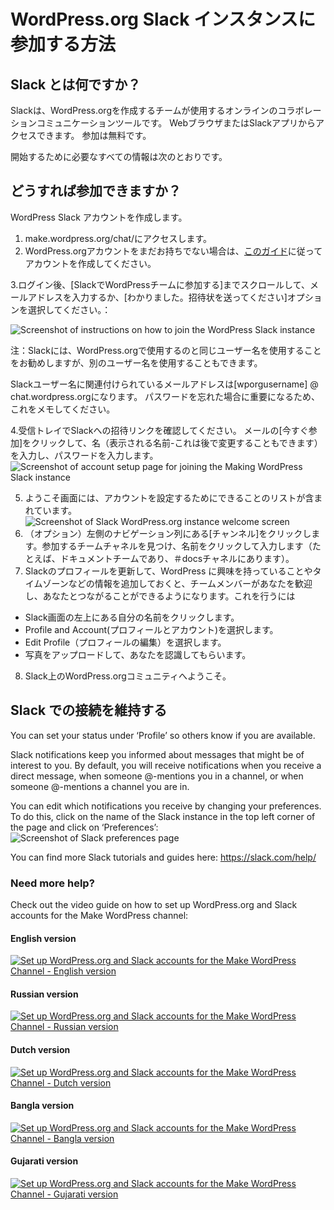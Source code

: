 
# WordPress.org Slack インスタンスに参加する方法

## Slack とは何ですか？

Slackは、WordPress.orgを作成するチームが使用するオンラインのコラボレーションコミュニケーションツールです。 WebブラウザまたはSlackアプリからアクセスできます。 参加は無料です。

開始するために必要なすべての情報は次のとおりです。

## どうすれば参加できますか？

WordPress Slack アカウントを作成します。
1. make.wordpress.org/chat/にアクセスします。
2. WordPress.orgアカウントをまだお持ちでない場合は、[このガイド](https://github.com/WordPress/contributor-day-handbook/blob/master/*Start%20Here%20-%20General%20Guides/How%20to%20get%20a%20WordPress.org%20account.md)に従ってアカウントを作成してください。 

3.ログイン後、[SlackでWordPressチームに参加する]までスクロールして、メールアドレスを入力するか、[わかりました。招待状を送ってください]オプションを選択してください。：

  ![Screenshot of instructions on how to join the WordPress Slack instance](https://github.com/WordPress/contributor-day-handbook/blob/master/images/slack%20invitation%20link_en.png)
  
注：Slackには、WordPress.orgで使用するのと同じユーザー名を使用することをお勧めしますが、別のユーザー名を使用することもできます。

Slackユーザー名に関連付けられているメールアドレスは[wporgusername] @ chat.wordpress.orgになります。 パスワードを忘れた場合に重要になるため、これをメモしてください。

4.受信トレイでSlackへの招待リンクを確認してください。 メールの[今すぐ参加]をクリックして、名（表示される名前-これは後で変更することもできます）を入力し、パスワードを入力します。
  ![Screenshot of account setup page for joining the Making WordPress Slack instance](https://github.com/WordPress/contributor-day-handbook/blob/master/images/slack%20account%20creation_EN.png)

5. ようこそ画面には、アカウントを設定するためにできることのリストが含まれています。 ![Screenshot of Slack WordPress.org instance welcome screen](https://github.com/WordPress/contributor-day-handbook/blob/master/images/Slack%20Welcome%20Screen_en.png)
6. （オプション）左側のナビゲーション列にある[チャンネル]をクリックします。参加するチームチャネルを見つけ、名前をクリックして入力します（たとえば、ドキュメントチームであり、＃docsチャネルにあります）。
7. Slackのプロフィールを更新して、WordPress に興味を持っていることやタイムゾーンなどの情報を追加しておくと、チームメンバーがあなたを歓迎し、あなたとつながることができるようになります。これを行うには
* Slack画面の左上にある自分の名前をクリックします。
* Profile and Account(プロフィールとアカウント)を選択します。
* Edit Profile（プロフィールの編集）を選択します。
* 写真をアップロードして、あなたを認識してもらいます。

8. Slack上のWordPress.orgコミュニティへようこそ。

## Slack での接続を維持する
You can set your status under ‘Profile’ so others know if you are available.

Slack notifications keep you informed about messages that might be of interest to you. By default, you will receive notifications when you receive a direct message, when someone @-mentions you in a channel, or when someone @-mentions a channel you are in.   

You can edit which notifications you receive by changing your preferences. To do this, click on the name of the Slack instance in the top left corner of the page and click on ‘Preferences’:
  ![Screenshot of Slack preferences page](https://github.com/WordPress/contributor-day-handbook/blob/master/images/Slack%20Preferences%20Setting_en.png)

You can find more Slack tutorials and guides here: https://slack.com/help/

### Need more help?

Check out the video guide on how to set up WordPress.org and Slack accounts for the Make WordPress channel:
 
#### English version
[![Set up WordPress.org and Slack accounts for the Make WordPress Channel - English version](https://i.ytimg.com/vi/XjO7sGhNJ9o/maxresdefault.jpg)](//www.youtube.com/watch?v=XjO7sGhNJ9o "Set up a WordPress.org and Slack account for the Make WordPress Channel - English version")
#### Russian version
[![Set up WordPress.org and Slack accounts for the Make WordPress Channel - Russian version](https://i.ytimg.com/vi/liBPJEyIe8k/maxresdefault.jpg)](//www.youtube.com/watch?v=liBPJEyIe8k "Set up a WordPress.org and Slack account for the Make WordPress Channel - Russian version")
#### Dutch version
[![Set up WordPress.org and Slack accounts for the Make WordPress Channel - Dutch version](https://i.ytimg.com/vi/T0vuo8tFeJg/maxresdefault.jpg)](//www.youtube.com/watch?v=T0vuo8tFeJg "Set up a WordPress.org and Slack account for the Make WordPress Channel - Dutch version")
#### Bangla version
[![Set up WordPress.org and Slack accounts for the Make WordPress Channel - Bangla version](https://i.ytimg.com/vi/Cldxz9ihia0/maxresdefault.jpg)](//www.youtube.com/watch?v=Cldxz9ihia0 "Set up a WordPress.org and Slack account for the Make WordPress Channel - Bangla version")
#### Gujarati version
[![Set up WordPress.org and Slack accounts for the Make WordPress Channel - Gujarati version](https://i.ytimg.com/vi/y6N0-On6fVc/maxresdefault.jpg)](//www.youtube.com/watch?v=y6N0-On6fVc "Set up a WordPress.org and Slack account for the Make WordPress Channel - Gujarati version")
